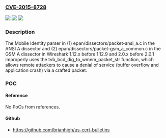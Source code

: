 ### [CVE-2015-8728](https://cve.mitre.org/cgi-bin/cvename.cgi?name=CVE-2015-8728)
![](https://img.shields.io/static/v1?label=Product&message=n%2Fa&color=blue)
![](https://img.shields.io/static/v1?label=Version&message=n%2Fa&color=blue)
![](https://img.shields.io/static/v1?label=Vulnerability&message=n%2Fa&color=brighgreen)

### Description

The Mobile Identity parser in (1) epan/dissectors/packet-ansi_a.c in the ANSI A dissector and (2) epan/dissectors/packet-gsm_a_common.c in the GSM A dissector in Wireshark 1.12.x before 1.12.9 and 2.0.x before 2.0.1 improperly uses the tvb_bcd_dig_to_wmem_packet_str function, which allows remote attackers to cause a denial of service (buffer overflow and application crash) via a crafted packet.

### POC

#### Reference
No PoCs from references.

#### Github
- https://github.com/brianhigh/us-cert-bulletins

